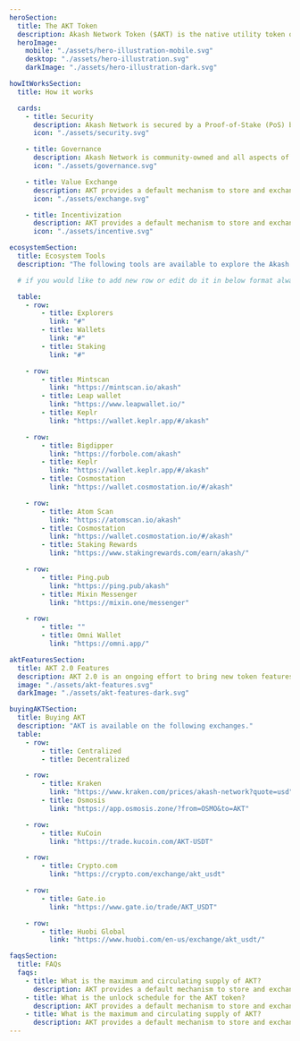 ```yaml
---
heroSection:
  title: The AKT Token
  description: Akash Network Token ($AKT) is the native utility token of the Akash Network, used as the primary means to govern, secure the blockchain, incentivize participants, and provide a default mechanism to store and exchange value.
  heroImage:
    mobile: "./assets/hero-illustration-mobile.svg"
    desktop: "./assets/hero-illustration.svg"
    darkImage: "./assets/hero-illustration-dark.svg"

howItWorksSection:
  title: How it works

  cards:
    - title: Security
      description: Akash Network is secured by a Proof-of-Stake (PoS) blockchain, and AKT is used to secure the network by staking. Staking AKT provides a passive income stream for stakers, and increases the security of the network.
      icon: "./assets/security.svg"

    - title: Governance
      description: Akash Network is community-owned and all aspects of the network are governed by AKT holders. AKT holders can vote on proposals to improve the network and manage critical parameters such as inflation rate and take rates.
      icon: "./assets/governance.svg"

    - title: Value Exchange
      description: AKT provides a default mechanism to store and exchange value, and acts as a reserve currency in Cosmos’ multi-currency and multi-chain ecosystem.
      icon: "./assets/exchange.svg"

    - title: Incentivization
      description: AKT provides a default mechanism to store and exchange value, and acts as a reserve currency in Cosmos’ multi-currency and multi-chain ecosystem.
      icon: "./assets/incentive.svg"

ecosystemSection:
  title: Ecosystem Tools
  description: "The following tools are available to explore the Akash Network blockchain, stake AKT, and participate in governance."

  # if you would like to add new row or edit do it in below format always use comma after text even if your row has 2 elements add 1 extra comma if your row has only one element

  table:
    - row:
        - title: Explorers
          link: "#"
        - title: Wallets
          link: "#"
        - title: Staking
          link: "#"

    - row:
        - title: Mintscan
          link: "https://mintscan.io/akash"
        - title: Leap wallet
          link: "https://www.leapwallet.io/"
        - title: Keplr
          link: "https://wallet.keplr.app/#/akash"

    - row:
        - title: Bigdipper
          link: "https://forbole.com/akash"
        - title: Keplr
          link: "https://wallet.keplr.app/#/akash"
        - title: Cosmostation
          link: "https://wallet.cosmostation.io/#/akash"

    - row:
        - title: Atom Scan
          link: "https://atomscan.io/akash"
        - title: Cosmostation
          link: "https://wallet.cosmostation.io/#/akash"
        - title: Staking Rewards
          link: "https://www.stakingrewards.com/earn/akash/"

    - row:
        - title: Ping.pub
          link: "https://ping.pub/akash"
        - title: Mixin Messenger
          link: "https://mixin.one/messenger"

    - row:
        - title: ""
        - title: Omni Wallet
          link: "https://omni.app/"

aktFeaturesSection:
  title: AKT 2.0 Features
  description: AKT 2.0 is an ongoing effort to bring new token features and utility to Akash and the AKT token. These features will generate value for the network by funding critical incentive pools that will support network growth and development, a wide range of currency options for lease settlement, and much more.
  image: "./assets/akt-features.svg"
  darkImage: "./assets/akt-features-dark.svg"

buyingAKTSection:
  title: Buying AKT
  description: "AKT is available on the following exchanges."
  table:
    - row:
        - title: Centralized
        - title: Decentralized

    - row:
        - title: Kraken
          link: "https://www.kraken.com/prices/akash-network?quote=usd"
        - title: Osmosis
          link: "https://app.osmosis.zone/?from=OSMO&to=AKT"

    - row:
        - title: KuCoin
          link: "https://trade.kucoin.com/AKT-USDT"

    - row:
        - title: Crypto.com
          link: "https://crypto.com/exchange/akt_usdt"

    - row:
        - title: Gate.io
          link: "https://www.gate.io/trade/AKT_USDT"

    - row:
        - title: Huobi Global
          link: "https://www.huobi.com/en-us/exchange/akt_usdt/"

faqsSection:
  title: FAQs
  faqs:
    - title: What is the maximum and circulating supply of AKT?
      description: AKT provides a default mechanism to store and exchange value, and acts as a reserve currency
    - title: What is the unlock schedule for the AKT token?
      description: AKT provides a default mechanism to store and exchange value, and acts as a reserve currency
    - title: What is the maximum and circulating supply of AKT?
      description: AKT provides a default mechanism to store and exchange value, and acts as a reserve currency
---
```

